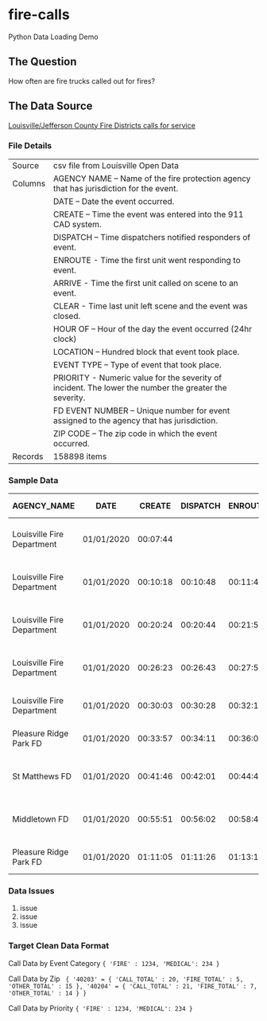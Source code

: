 # fire-calls
Python Data Loading Demo

## The Question
How often are fire trucks called out for fires?

## The Data Source

[Louisville/Jefferson County Fire Districts calls for service](https://data.louisvilleky.gov/dataset/louisvillejefferson-county-fire-districts-calls-service)

### File Details
| | |
| ------ | --------|
| Source | csv file from Louisville Open Data | 
| Columns | AGENCY NAME – Name of the fire protection agency that has jurisdiction for the event.|
| |DATE – Date the event occurred.|
| |CREATE – Time the event was entered into the 911 CAD system. |
| |DISPATCH – Time dispatchers notified responders of event. |
| |ENROUTE - Time the first unit went responding to event. |
| |ARRIVE - Time the first unit called on scene to an event.|
| |CLEAR - Time last unit left scene and the event was closed.|
| |HOUR OF – Hour of the day the event occurred (24hr clock)|
| |LOCATION – Hundred block that event took place.|
| |EVENT TYPE – Type of event that took place.|
| |PRIORITY - Numeric value for the severity of incident. The lower the number the greater the severity.|
| |FD EVENT NUMBER – Unique number for event assigned to the agency that has jurisdiction.|
| |ZIP CODE – The zip code in which the event occurred. |
| Records | 158898 items |


### Sample Data


|AGENCY_NAME|DATE|CREATE|DISPATCH|ENROUTE|ARRIVE|CLEAR|HOUR OF|LOCATION|EVENT TYPE|PRIORITY|FD EVENT NUMBER|ZIP_CODE|
|-----------|----|------|--------|-------|------|-----|-------|--------|----------|--------|---------------|---------|
|Louisville Fire Department|01/01/2020|00:07:44||||00:08:00|0000|400 BLOCK OF S 5TH ST|ALARM--Fire Alarm Sounding-Commercial|2|LF190042159|40202|
|Louisville Fire Department|01/01/2020|00:10:18|00:10:48|00:11:48|00:15:41|00:21:13|0000|1200 BLOCK OF LARCHMONT AVE|FIRE--Fire-Type Unknown|2|LF200000001|40215|
|Louisville Fire Department|01/01/2020|00:20:24|00:20:44|00:21:56|00:25:18|00:51:35|0000|1800 BLOCK OF MCCLOSKEY AVE|FIRE--Fire/Close to Structure|2|LF200000002|40210|
|Louisville Fire Department|01/01/2020|00:26:23|00:26:43|00:27:53|00:34:15|00:52:36|0000|100 BLOCK OF COLONIAL OAKS CT|MEDICAL--MEDICAL - MED_CALL|7|LF200000003|40214|
|Louisville Fire Department|01/01/2020|00:30:03|00:30:28|00:32:15|00:37:06|00:56:50|0000|3500 BLOCK OF WHEELER AVE|MEDICAL--MEDICAL - MED_CALL|7|LF200000004|40215|
|Pleasure Ridge Park FD|01/01/2020|00:33:57|00:34:11|00:36:01|00:40:22|01:08:20|0000|8200 BLOCK OF DIXIE HWY|MEDICAL--MEDICAL - MED_CALL|7|F2219007864|40258|
|St Matthews FD|01/01/2020|00:41:46|00:42:01|00:44:45|00:48:58|01:09:06|0000|800 BLOCK OF WASHBURN AVE|FIRE--Dumpster Fire|3|F2619004232|40222|
|Middletown FD|01/01/2020|00:55:51|00:56:02|00:58:47|01:02:47|02:29:05|0000|2500 BLOCK OF EVERGREEN RD|ACCIDENT--Injury Accident|2|F9919005687|40223|
|Pleasure Ridge Park FD|01/01/2020|01:11:05|01:11:26|01:13:10|01:19:38|01:35:31|0100|7800 BLOCK OF BRAMBLE LN|MEDICAL--MEDICAL - MED_CALL|7|F2220000001| |


### Data Issues
1. issue
1. issue
1. issue

### Target Clean Data Format


Call Data by Event Category
`
    {
        'FIRE' : 1234,
        'MEDICAL': 234
    }
`

Call Data by Zip
` 
    {
        '40203' = {
            'CALL_TOTAL' : 20,
            'FIRE_TOTAL' : 5,
            'OTHER_TOTAL' : 15
        },
        '40204' = {
            'CALL_TOTAL' : 21,
            'FIRE_TOTAL' : 7,
            'OTHER_TOTAL' : 14
        }
    }
`

Call Data by Priority
`
    {
        'FIRE' : 1234,
        'MEDICAL': 234
    }
`
